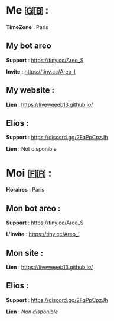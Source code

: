 # Me 🇬🇧 :
__**TimeZone**__ : Paris



## My bot areo
__**Support**__ : https://tiny.cc/Areo_S

__**Invite**__ : https://tiny.cc/Areo_I



## My website :
__**Lien**__ : https://liveweeeb13.github.io/



## Elios :
__**Support**__ : https://discord.gg/2FqPpCpzJh

__**Lien**__ : Not disponible




# Moi 🇫🇷 : 
__**Horaires**__ : Paris



## Mon bot areo :
__**Support**__ : https://tiny.cc/Areo_S

__**L'invite**__ : https://tiny.cc/Areo_I



## Mon site :
__**Lien**__ : https://liveweeeb13.github.io/



## Elios :
__**Support**__ : https://discord.gg/2FqPpCpzJh

__**Lien**__ : *Non disponible*
